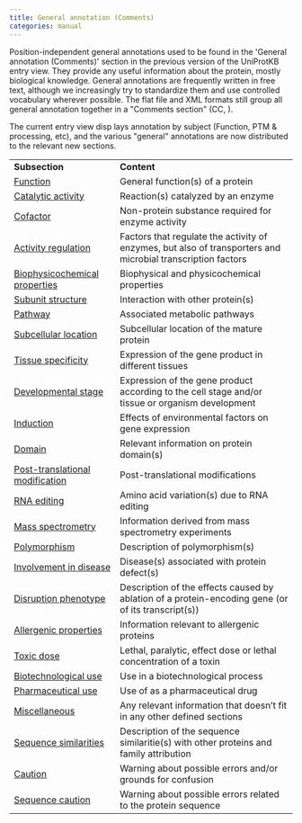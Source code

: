 ```yaml
---
title: General annotation (Comments)
categories: manual
---
```


Position-independent general annotations used to be found in the 'General annotation (Comments)' section in the previous version of the UniProtKB entry view. They provide any useful information about the protein, mostly biological knowledge. General annotations are frequently written in free text, although we increasingly try to standardize them and use controlled vocabulary wherever possible. The flat file and XML formats still group all general annotation together in a "Comments section" (CC, ).

The current entry view disp
lays annotation by subject (Function, PTM & processing, etc), and the various "general" annotations are now distributed to the relevant new sections.

|     |     |
| --- | --- |
| **Subsection** | **Content** |
| [Function](http://www.uniprot.org/manual/function) | General function(s) of a protein |
| [Catalytic activity](http://www.uniprot.org/manual/catalytic_activity) | Reaction(s) catalyzed by an enzyme |
| [Cofactor](http://www.uniprot.org/manual/cofactor) | Non-protein substance required for enzyme activity |
| [Activity regulation](http://www.uniprot.org/manual/activity_regulation) | Factors that regulate the activity of enzymes, but also of transporters and microbial transcription factors |
| [Biophysicochemical properties](http://www.uniprot.org/manual/biophysicochemical_properties) | Biophysical and physicochemical properties |
| [Subunit structure](http://www.uniprot.org/manual/subunit_structure) | Interaction with other protein(s) |
| [Pathway](http://www.uniprot.org/manual/pathway) | Associated metabolic pathways |
| [Subcellular location](http://www.uniprot.org/manual/subcellular_location) | Subcellular location of the mature protein |
| [Tissue specificity](http://www.uniprot.org/manual/tissue_specificity) | Expression of the gene product in different tissues |
| [Developmental stage](http://www.uniprot.org/manual/developmental_stage) | Expression of the gene product according to the cell stage and/or tissue or organism development |
| [Induction](http://www.uniprot.org/manual/induction) | Effects of environmental factors on gene expression |
| [Domain](http://www.uniprot.org/manual/domain_cc) | Relevant information on protein domain(s) |
| [Post-translational modification](http://www.uniprot.org/manual/post-translational_modification) | Post-translational modifications |
| [RNA editing](http://www.uniprot.org/manual/rna_editing) | Amino acid variation(s) due to RNA editing |
| [Mass spectrometry](http://www.uniprot.org/manual/mass_spectrometry) | Information derived from mass spectrometry experiments |
| [Polymorphism](http://www.uniprot.org/manual/polymorphism) | Description of polymorphism(s) |
| [Involvement in disease](http://www.uniprot.org/manual/involvement_in_disease) | Disease(s) associated with protein defect(s) |
| [Disruption phenotype](http://www.uniprot.org/manual/disruption_phenotype) | Description of the effects caused by ablation of a protein-encoding gene (or of its transcript(s)) |
| [Allergenic properties](http://www.uniprot.org/manual/allergenic_properties) | Information relevant to allergenic proteins |
| [Toxic dose](http://www.uniprot.org/manual/toxic_dose) | Lethal, paralytic, effect dose or lethal concentration of a toxin |
| [Biotechnological use](http://www.uniprot.org/manual/biotechnological_use) | Use in a biotechnological process |
| [Pharmaceutical use](http://www.uniprot.org/manual/pharmaceutical_use) | Use of as a pharmaceutical drug |
| [Miscellaneous](http://www.uniprot.org/manual/miscellaneous) | Any relevant information that doesn’t fit in any other defined sections |
| [Sequence similarities](http://www.uniprot.org/manual/sequence_similarities) | Description of the sequence similaritie(s) with other proteins and family attribution |
| [Caution](http://www.uniprot.org/manual/caution) | Warning about possible errors and/or grounds for confusion |
| [Sequence caution](http://www.uniprot.org/manual/sequence_caution) | Warning about possible errors related to the protein sequence |